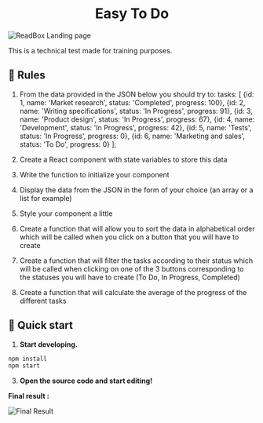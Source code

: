 <!--  -->
<p align="center">
<h1 align="center">
Easy To Do  </h1
</p>

![ReadBox Landing page](https://zupimages.net/up/21/03/ot7n.png)

<p>This is a technical test made for training purposes.</p>

## 📏 Rules

1. From the data provided in the JSON below you should try to:
   tasks: [
   {id: 1, name: 'Market research', status: 'Completed', progress: 100},
   {id: 2, name: 'Writing specifications', status: 'In Progress', progress: 91},
   {id: 3, name: 'Product design', status: 'In Progress', progress: 67},
   {id: 4, name: 'Development', status: 'In Progress', progress: 42},
   {id: 5, name: 'Tests', status: 'In Progress', progress: 0},
   {id: 6, name: 'Marketing and sales', status: 'To Do', progress: 0}
   ];

2. Create a React component with state variables to store this data
3. Write the function to initialize your component
4. Display the data from the JSON in the form of your choice (an array or a list for example)
5. Style your component a little
6. Create a function that will allow you to sort the data in alphabetical order which will be called when you click on a button that you will have to create
7. Create a function that will filter the tasks according to their status which will be called when clicking on one of the 3 buttons corresponding to the statuses you will have to create (To Do, In Progress, Completed)
8. Create a function that will calculate the average of the progress of the different tasks

## 🚀 Quick start

1.  **Start developing.**

```bash
npm install
npm start
```

3.  **Open the source code and start editing!**

**Final result :**

![Final Result](https://media.giphy.com/media/X0GcVWxjjaQpzBIuZ6/giphy.gif)

<!-- -->
